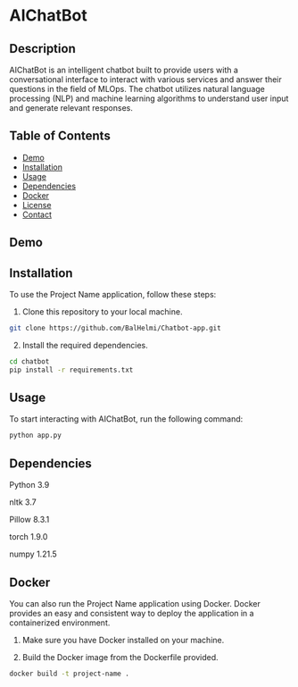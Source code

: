 # AIChatBot

## Description

AIChatBot is an intelligent chatbot built to provide users with a conversational interface to interact with various services and answer their questions in the field of MLOps. The chatbot utilizes natural language processing (NLP) and machine learning algorithms to understand user input and generate relevant responses.

## Table of Contents

- [Demo](#demo)
- [Installation](#installation)
- [Usage](#usage)
- [Dependencies](#dependencies)
- [Docker](#docker)
- [License](#license)
- [Contact](#contact)

## Demo


## Installation

To use the Project Name application, follow these steps:

1. Clone this repository to your local machine.
```bash
git clone https://github.com/BalHelmi/Chatbot-app.git
```
2. Install the required dependencies.
```bash
cd chatbot
pip install -r requirements.txt
```

## Usage

To start interacting with AIChatBot, run the following command:

```bash
python app.py
```

## Dependencies
Python 3.9 

nltk 3.7

Pillow 8.3.1

torch 1.9.0

numpy 1.21.5

## Docker

You can also run the Project Name application using Docker. Docker provides an easy and consistent way to deploy the application in a containerized environment.

1. Make sure you have Docker installed on your machine.

2. Build the Docker image from the Dockerfile provided.
```bash
docker build -t project-name .
```



